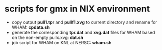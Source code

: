 # scripts for gmx in NIX environment
- copy output **pull1.tpr** and **pullf1.xvg** to current directory and rename for WHAM: **cpdata.sh**
- generate the corresponding **tpr.dat** and **xvg.dat** files for WHAM based on the non-empty pullx.xvg: **dat.sh**
- job script for WHAM on KNL at NERSC: **wham.sh**
